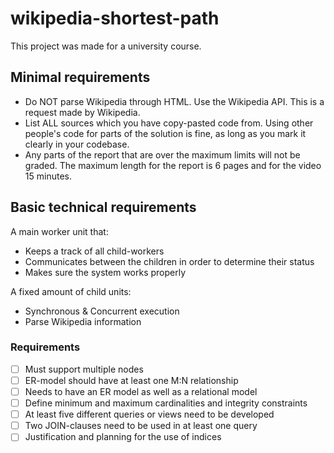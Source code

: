 # wikipedia-shortest-path
This project was made for a university course.

## Minimal requirements
-   Do NOT parse Wikipedia through HTML. Use the Wikipedia API. This is a request made by Wikipedia.
-   List ALL sources which you have copy-pasted code from. Using other people's code for parts of the solution is fine, as long as you mark it clearly in your codebase.
-   Any parts of the report that are over the maximum limits will not be graded. The maximum length for the report is 6 pages and for the video 15 minutes.

## Basic technical requirements
A main worker unit that:
-   Keeps a track of all child-workers
-   Communicates between the children in order to determine their status
-   Makes sure the system works properly
 
A fixed amount of child units:
-   Synchronous & Concurrent execution
-   Parse Wikipedia information

### Requirements
- [ ]   Must support multiple nodes
- [ ]   ER-model should have at least one M:N relationship
- [ ]   Needs to have an ER model as well as a relational model
- [ ]   Define minimum and maximum cardinalities and integrity constraints
- [ ]   At least five different queries or views need to be developed
- [ ]   Two JOIN-clauses need to be used in at least one query
- [ ]   Justification and planning for the use of indices